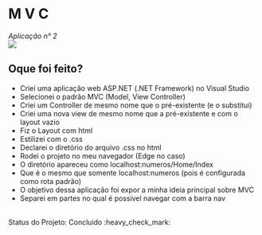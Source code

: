 <h1> M V C </h1>
<i> Aplicação n° 2 </i>
<br>
<img src="https://github.com/LuizaAlanis/MVC-02/blob/master/capa.png"/>
<h2> Oque foi feito? </h2>
<ul>
  <li>Criei uma aplicação web ASP.NET (.NET Framework) no Visual Studio</li>
  <li>Selecionei o padrão MVC (Model, View Controller)</li>
  <li>Criei um Controller de mesmo nome que o pré-existente (e o substitui)</li>
  <li>Criei uma nova view de mesmo nome que a pré-existente e com o layout vazio</li>
  <li>Fiz o Layout com html</li>
  <li>Estilizei com o .css</li>
  <li>Declarei o diretório do arquivo .css no html</li>
  <li>Rodei o projeto no meu navegador (Edge no caso)</li>
  <li>O diretório apareceu como localhost:numeros/Home/Index</li>
  <li>Que é o mesmo que somente localhost:numeros (pois é configurada como rota padrão)</li>
  <li>O objetivo dessa aplicação foi expor a minha ideia principal sobre MVC</li>
  <li>Separei em partes no qual é possivel navegar com a barra nav</li>
</ul>
<br>
Status do Projeto: Concluido :heavy_check_mark:
